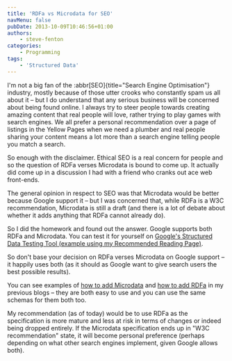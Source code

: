 ```yaml
---
title: 'RDFa vs Microdata for SEO'
navMenu: false
pubDate: 2013-10-09T10:46:56+01:00
authors:
    - steve-fenton
categories:
    - Programming
tags:
    - 'Structured Data'
---
```


I'm not a big fan of the :abbr[SEO]{title="Search Engine Optimisation"} industry, mostly because of those utter crooks who constantly spam us all about it – but I do understand that any serious business will be concerned about being found online. I always try to steer people towards creating amazing content that real people will love, rather trying to play games with search engines. We all prefer a personal recommendation over a page of listings in the Yellow Pages when we need a plumber and real people sharing your content means a lot more than a search engine telling people you match a search.

So enough with the disclaimer. Ethical SEO is a real concern for people and so the question of RDFa verses Microdata is bound to come up. It actually did come up in a discussion I had with a friend who cranks out ace web front-ends.

The general opinion in respect to SEO was that Microdata would be better because Google support it – but I was concerned that, while RDFa is a W3C recommendation, Microdata is still a draft (and there is a lot of debate about whether it adds anything that RDFa cannot already do).

So I did the homework and found out the answer. Google supports both RDFa and Microdata. You can test it for yourself on [Google's Structured Data Testing Tool (example using my Recommended Reading Page)](https://search.google.com/structured-data/testing-tool#url=https%3A%2F%2Fstevefenton.co.uk%2Fpublications%2Frecommended-reading%2F).

So don't base your decision on RDFa verses Microdata on Google support – it happily uses both (as it should as Google want to give search users the best possible results).

You can see examples of [how to add Microdata](/blog/2012/11/how-to-add-microdata-to-your-website/) and [how to add RDFa](/blog/2012/11/how-to-add-rdfa-lite-to-your-website/) in my previous blogs – they are both easy to use and you can use the same schemas for them both too.

My recommendation (as of today) would be to use RDFa as the specification is more mature and less at risk in terms of changes or indeed being dropped entirely. If the Microdata specification ends up in "W3C recommendation" state, it will become personal preference (perhaps depending on what other search engines implement, given Google allows both).
